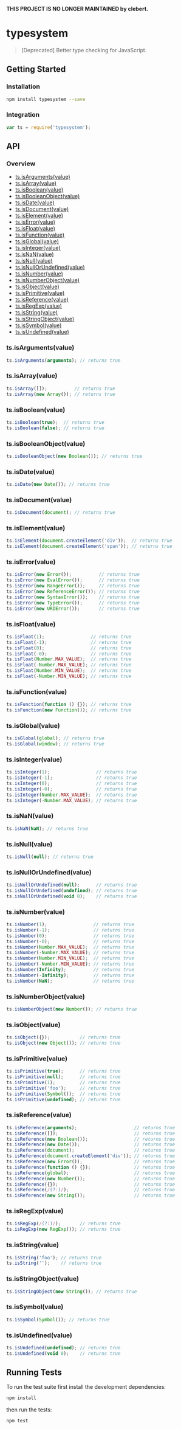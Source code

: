 **THIS PROJECT IS NO LONGER MAINTAINED by clebert.**

# typesystem

> [Deprecated] Better type checking for JavaScript.

## Getting Started

### Installation

```sh
npm install typesystem --save
```

### Integration

```javascript
var ts = require('typesystem');
```

## API

### Overview

- [ts.isArguments(value)](#tsisargumentsvalue)
- [ts.isArray(value)](#tsisarrayvalue)
- [ts.isBoolean(value)](#tsisbooleanvalue)
- [ts.isBooleanObject(value)](#tsisbooleanobjectvalue)
- [ts.isDate(value)](#tsisdatevalue)
- [ts.isDocument(value)](#tsisdocumentvalue)
- [ts.isElement(value)](#tsiselementvalue)
- [ts.isError(value)](#tsiserrorvalue)
- [ts.isFloat(value)](#tsisfloatvalue)
- [ts.isFunction(value)](#tsisfunctionvalue)
- [ts.isGlobal(value)](#tsisglobalvalue)
- [ts.isInteger(value)](#tsisintegervalue)
- [ts.isNaN(value)](#tsisnanvalue)
- [ts.isNull(value)](#tsisnullvalue)
- [ts.isNullOrUndefined(value)](#tsisnullorundefinedvalue)
- [ts.isNumber(value)](#tsisnumbervalue)
- [ts.isNumberObject(value)](#tsisnumberobjectvalue)
- [ts.isObject(value)](#tsisobjectvalue)
- [ts.isPrimitive(value)](#tsisprimitivevalue)
- [ts.isReference(value)](#tsisreferencevalue)
- [ts.isRegExp(value)](#tsisregexpvalue)
- [ts.isString(value)](#tsisstringvalue)
- [ts.isStringObject(value)](#tsisstringobjectvalue)
- [ts.isSymbol(value)](#tsissymbolvalue)
- [ts.isUndefined(value)](#tsisundefinedvalue)

### ts.isArguments(value)

```javascript
ts.isArguments(arguments); // returns true
```

### ts.isArray(value)

```javascript
ts.isArray([]);          // returns true
ts.isArray(new Array()); // returns true
```

### ts.isBoolean(value)

```javascript
ts.isBoolean(true);  // returns true
ts.isBoolean(false); // returns true
```

### ts.isBooleanObject(value)

```javascript
ts.isBooleanObject(new Boolean()); // returns true
```

### ts.isDate(value)

```javascript
ts.isDate(new Date()); // returns true
```

### ts.isDocument(value)

```javascript
ts.isDocument(document); // returns true
```

### ts.isElement(value)

```javascript
ts.isElement(document.createElement('div'));  // returns true
ts.isElement(document.createElement('span')); // returns true
```

### ts.isError(value)

```javascript
ts.isError(new Error());          // returns true
ts.isError(new EvalError());      // returns true
ts.isError(new RangeError());     // returns true
ts.isError(new ReferenceError()); // returns true
ts.isError(new SyntaxError());    // returns true
ts.isError(new TypeError());      // returns true
ts.isError(new URIError());       // returns true
```

### ts.isFloat(value)

```javascript
ts.isFloat(1);                 // returns true
ts.isFloat(-1);                // returns true
ts.isFloat(0);                 // returns true
ts.isFloat(-0);                // returns true
ts.isFloat(Number.MAX_VALUE);  // returns true
ts.isFloat(-Number.MAX_VALUE); // returns true
ts.isFloat(Number.MIN_VALUE);  // returns true
ts.isFloat(-Number.MIN_VALUE); // returns true
```

### ts.isFunction(value)

```javascript
ts.isFunction(function () {}); // returns true
ts.isFunction(new Function()); // returns true
```

### ts.isGlobal(value)

```javascript
ts.isGlobal(global); // returns true
ts.isGlobal(window); // returns true
```

### ts.isInteger(value)

```javascript
ts.isInteger(1);                 // returns true
ts.isInteger(-1);                // returns true
ts.isInteger(0);                 // returns true
ts.isInteger(-0);                // returns true
ts.isInteger(Number.MAX_VALUE);  // returns true
ts.isInteger(-Number.MAX_VALUE); // returns true
```

### ts.isNaN(value)

```javascript
ts.isNaN(NaN); // returns true
```

### ts.isNull(value)

```javascript
ts.isNull(null); // returns true
```

### ts.isNullOrUndefined(value)

```javascript
ts.isNullOrUndefined(null);      // returns true
ts.isNullOrUndefined(undefined); // returns true
ts.isNullOrUndefined(void 0);    // returns true
```

### ts.isNumber(value)

```javascript
ts.isNumber(1);                 // returns true
ts.isNumber(-1);                // returns true
ts.isNumber(0);                 // returns true
ts.isNumber(-0);                // returns true
ts.isNumber(Number.MAX_VALUE);  // returns true
ts.isNumber(-Number.MAX_VALUE); // returns true
ts.isNumber(Number.MIN_VALUE);  // returns true
ts.isNumber(-Number.MIN_VALUE); // returns true
ts.isNumber(Infinity);          // returns true
ts.isNumber(-Infinity);         // returns true
ts.isNumber(NaN);               // returns true
```

### ts.isNumberObject(value)

```javascript
ts.isNumberObject(new Number()); // returns true
```

### ts.isObject(value)

```javascript
ts.isObject({});           // returns true
ts.isObject(new Object()); // returns true
```

### ts.isPrimitive(value)

```javascript
ts.isPrimitive(true);      // returns true
ts.isPrimitive(null);      // returns true
ts.isPrimitive(1);         // returns true
ts.isPrimitive('foo');     // returns true
ts.isPrimitive(Symbol());  // returns true
ts.isPrimitive(undefined); // returns true
```

### ts.isReference(value)

```javascript
ts.isReference(arguments);                     // returns true
ts.isReference([]);                            // returns true
ts.isReference(new Boolean());                 // returns true
ts.isReference(new Date());                    // returns true
ts.isReference(document);                      // returns true
ts.isReference(document.createElement('div')); // returns true
ts.isReference(new Error());                   // returns true
ts.isReference(function () {});                // returns true
ts.isReference(global);                        // returns true
ts.isReference(new Number());                  // returns true
ts.isReference({});                            // returns true
ts.isReference(/(?:)/);                        // returns true
ts.isReference(new String());                  // returns true
```

### ts.isRegExp(value)

```javascript
ts.isRegExp(/(?:)/);       // returns true
ts.isRegExp(new RegExp()); // returns true
```

### ts.isString(value)

```javascript
ts.isString('foo'); // returns true
ts.isString('');    // returns true
```

### ts.isStringObject(value)

```javascript
ts.isStringObject(new String()); // returns true
```

### ts.isSymbol(value)

```javascript
ts.isSymbol(Symbol()); // returns true
```

### ts.isUndefined(value)

```javascript
ts.isUndefined(undefined); // returns true
ts.isUndefined(void 0);    // returns true
```

## Running Tests

To run the test suite first install the development dependencies:

```sh
npm install
```

then run the tests:

```sh
npm test
```
